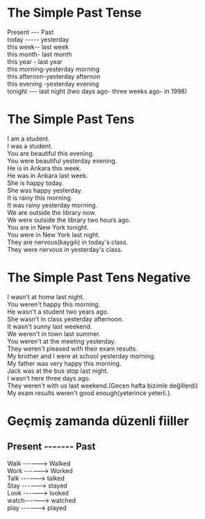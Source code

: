 # The Simple Past Tense
 Present --- Past  
 today ----- yesterday  
 this week-- last week  
 this month- last month  
 this year - last year  
 this morning-yesterday morning  
 this afternon-yesterday afternon   
 this evening -yesterday evening  
 tonight --- last night (two days ago- three weeks ago- in 1998)  

 # The Simple Past Tens
 I am a student.  
 I was a student.  
 You are beautiful this evening.  
 You were beautiful yesterday evening.  
 He is in Ankara this week.  
 He was in Ankara last week.  
 She is happy today.  
 She was happy yesterday.  
 It is rainy this morning.  
 It was rainy yesterday morning.  
 We are outside the library now.  
 We were outside the library two hours ago.  
 You are in New York tonight.  
 You were in New York last night.  
 They are nervous(kaygılı) in today's class.  
 They were nervous in yesterday's class.  
 # The Simple Past Tens Negative
 I wasn't at home last night.  
 You weren't happy this morning.  
 He wasn't a student two years ago.  
 She wasn't in class yesterday afternoon.  
 It wasn't sunny last weekend.  
 We weren't in town last summer.  
 You weren't at the meeting yesterday.  
 They weren't pleased with their exam results.  
 My brother and I were at school yesterday morning.  
 My father was very happy this morning.  
 Jack was at the bus stop last night.  
 I wasn't here three days ago.  
 They weren't with us last weekend.(Gecen hafta bizimle değillerdi)  
 My exam results weren't good enough(yeterince yeterli.). 
 # Geçmiş zamanda düzenli fiiller 
 ## Present ------- Past 
 Walk ------> Walked  
 Work ------> Worked  
 Talk ------> talked  
 Stay ------> stayed  
 Look ------> looked  
 watch------> watched  
 play ------> played






